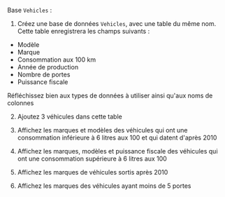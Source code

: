 Base `Vehicles` :

1. Créez une base de données `Vehicles`, avec une table du même nom. Cette table enregistrera les champs suivants :
- Modèle
- Marque
- Consommation aux 100 km
- Année de production
- Nombre de portes
- Puissance fiscale

Réfléchissez bien aux types de données à utiliser ainsi qu'aux noms de colonnes

2. Ajoutez 3 véhicules dans cette table

3. Affichez les marques et modèles des véhicules qui ont une consommation inférieure à 6 litres aux 100 et qui datent d'après 2010

4. Affichez les marques, modèles et puissance fiscale des véhicules qui ont une consommation supérieure à 6 litres aux 100

5. Affichez les marques de véhicules sortis après 2010

6. Affichez les marques des véhicules ayant moins de 5 portes




